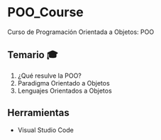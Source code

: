 # POO_Course
Curso de Programación Orientada a Objetos: POO

## Temario :mortar_board:

1. ¿Qué resulve la POO?
2. Paradigma Orientado a Objetos
3. Lenguajes Orientados a Objetos

## Herramientas

- Visual Studio Code
